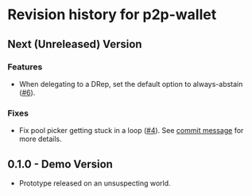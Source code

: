 # Revision history for p2p-wallet

## Next (Unreleased) Version

### Features
* When delegating to a DRep, set the default option to always-abstain ([#6](https://github.com/fallen-icarus/p2p-wallet/issues/6)).

### Fixes
* Fix pool picker getting stuck in a loop ([#4](https://github.com/fallen-icarus/p2p-wallet/issues/4)).
See [commit message](https://github.com/fallen-icarus/p2p-wallet/commit/5128e28ff2d29528193ef0de91874940c078a302) for more details.

## 0.1.0 - Demo Version

* Prototype released on an unsuspecting world.

